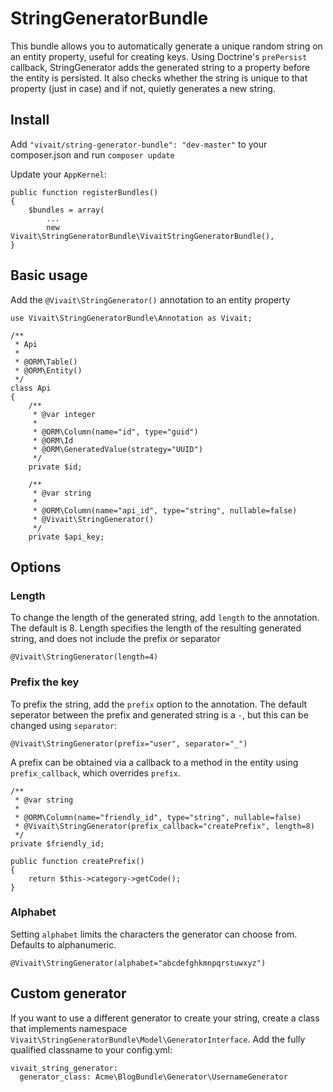 # StringGeneratorBundle

This bundle allows you to automatically generate a unique random string on an entity property, useful for
creating keys. Using Doctrine's `prePersist` callback, StringGenerator adds the generated string to a property
before the entity is persisted. It also checks whether the string is unique to that property (just in case) and if not, quietly
generates a new string.

## Install

Add `"vivait/string-generator-bundle": "dev-master"` to your composer.json and run `composer update`

Update your `AppKernel`:

    public function registerBundles()
    {
        $bundles = array(
            ...
            new Vivait\StringGeneratorBundle\VivaitStringGeneratorBundle(),
    }

## Basic usage

Add the `@Vivait\StringGenerator()` annotation to an entity property

    use Vivait\StringGeneratorBundle\Annotation as Vivait;
    
    /**
     * Api
     *
     * @ORM\Table()
     * @ORM\Entity()
     */
    class Api
    {
        /**
         * @var integer
         *
         * @ORM\Column(name="id", type="guid")
         * @ORM\Id
         * @ORM\GeneratedValue(strategy="UUID")
         */
        private $id;
    
        /**
         * @var string
         *
         * @ORM\Column(name="api_id", type="string", nullable=false)
         * @Vivait\StringGenerator()
         */
        private $api_key;

## Options

### Length

To change the length of the generated string, add `length` to the annotation. The default is 8. Length specifies the length
of the resulting generated string, and does not include the prefix or separator

    @Vivait\StringGenerator(length=4)
    
### Prefix the key

To prefix the string, add the `prefix` option to the annotation. The default seperator between the prefix and generated
string is a `-`, but this can be changed using `separator`:

    @Vivait\StringGenerator(prefix="user", separator="_")

A prefix can be obtained via a callback to a method in the entity using `prefix_callback`, which overrides `prefix`.

    /**
     * @var string
     *
     * @ORM\Column(name="friendly_id", type="string", nullable=false)
     * @Vivait\StringGenerator(prefix_callback="createPrefix", length=8)
     */
    private $friendly_id;
    
    public function createPrefix()
    {
        return $this->category->getCode();
    }
    
### Alphabet

Setting `alphabet` limits the characters the generator can choose from. Defaults to alphanumeric.

    @Vivait\StringGenerator(alphabet="abcdefghkmnpqrstuwxyz")
    
## Custom generator

If you want to use a different generator to create your string, create a class that implements namespace 
`Vivait\StringGeneratorBundle\Model\GeneratorInterface`. Add the fully qualified classname to your config.yml:

    vivait_string_generator:
      generator_class: Acme\BlogBundle\Generator\UsernameGenerator
